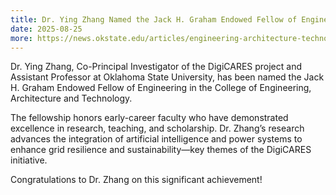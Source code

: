 ```yaml
---
title: Dr. Ying Zhang Named the Jack H. Graham Endowed Fellow of Engineering
date: 2025-08-25
more: https://news.okstate.edu/articles/engineering-architecture-technology/2025/excellence_of_computer_and_electrical_engineering_highlighted_in_fellowships.html
---
```

Dr. Ying Zhang, Co-Principal Investigator of the DigiCARES project and Assistant Professor at Oklahoma State University, has been named the Jack H. Graham Endowed Fellow of Engineering in the College of Engineering, Architecture and Technology.

The fellowship honors early-career faculty who have demonstrated excellence in research, teaching, and scholarship. Dr. Zhang’s research advances the integration of artificial intelligence and power systems to enhance grid resilience and sustainability—key themes of the DigiCARES initiative.

Congratulations to Dr. Zhang on this significant achievement!